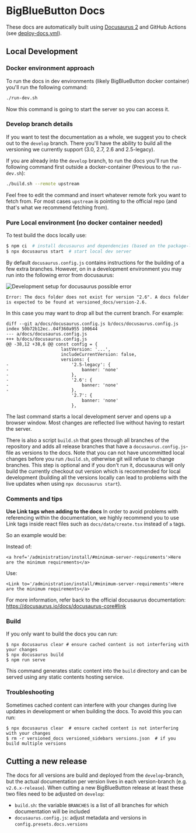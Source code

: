 # BigBlueButton Docs

These docs are automatically built using [Docusaurus 2](https://docusaurus.io/)
and GitHub Actions (see [deploy-docs.yml](../.github/workflows/deploy-docs.yml)).

## Local Development

### Docker environment approach

To run the docs in dev environments (likely BigBlueButton docker container) you'll run the following command:

```bash
./run-dev.sh
```

Now this command is going to start the server so you can access it.

### Develop branch details

If you want to test the documentation as a whole, we suggest you to check out to the `develop` branch. There you'll have the ability to build all the versioning we currently support (3.0, 2.7, 2.6 and 2.5-legacy).

If you are already into the `develop` branch, to run the docs you'll run the following command first outside a docker-container (Previous to the `run-dev.sh`):

```bash
./build.sh --remote upstream
```

Feel free to edit the command and insert whatever remote fork you want to fetch from. For most cases `upstream` is pointing to the official repo (and that's what we recommend fetching from).


### Pure Local environment (no docker container needed)

To test build the docs locally use:

```bash
$ npm ci  # install docusaurus and dependencies (based on the package-lock.json file)
$ npx docusaurus start  # start local dev server
```

By default `docusaurus.config.js` contains instructions for the building of a few extra branches. However, on in a development environment you may run into the following error from docusaurus:




![Development setup for docusaurus possible error](/docusaurus_start_error_001.png)

`Error: The docs folder does not exist for version "2.6". A docs folder is expected to be found at versioned_docs/version-2.6.`

In this case you may want to drop all but the current branch. For example:

```
diff --git a/docs/docusaurus.config.js b/docs/docusaurus.config.js
index 50b72b12ec..04f360a955 100644
--- a/docs/docusaurus.config.js
+++ b/docs/docusaurus.config.js
@@ -38,12 +38,6 @@ const config = {
                     lastVersion: '...',
                     includeCurrentVersion: false,
                     versions: {
-                        '2.5-legacy': {
-                            banner: 'none'
-                        },
-                        '2.6': {
-                            banner: 'none'
-                        },
                         '2.7': {
                             banner: 'none'
                         },

```

The last command starts a local development server and opens up a browser window.
Most changes are reflected live without having to restart the server.

There is also a  script `build.sh` that goes through all branches of the repository
and adds all release branches that have a `docusaurus.config.js`-file as versions
to the docs.
Note that you can not have uncommitted local changes before you run `/build.sh`,
otherwise git will refuse to change branches.
This step is optional and if you don't run it, docusaurus will only build the
currently checkout out version which is recommended for local development
(building all the versions locally can lead to problems with the live
updates when using `npx docusaurus start`).

### Comments and tips

**Use Link tags when adding to the docs**
In order to avoid problems with referencing within the documentation, we highly recommend you to use Link tags inside react files such as `docs/data/create.tsx` instead of `a` tags.

So an example would be:

Instead of:
```tsx
<a href='/administration/install/#minimum-server-requirements'>Here are the minimum requirements</a>
```

Use:
```tsx
<Link to='/administration/install/#minimum-server-requirements'>Here are the minimum requirements</a>
```

For more information, refer back to the official docusaurus documentation: https://docusaurus.io/docs/docusaurus-core#link

### Build

If you only want to build the docs you can run:

```
$ npx docusaurus clear # ensure cached content is not interfering with your changes
$ npx docusaurus build
$ npm run serve
```

This command generates static content into the `build` directory
and can be served using any static contents hosting service.

### Troubleshooting

Sometimes cached content can interfere with your changes during live updates
in development or when building the docs.
To avoid this you can run:

```
$ npx docusaurus clear  # ensure cached content is not interfering with your changes
$ rm -r versioned_docs versioned_sidebars versions.json  # if you build multiple versions
```

## Cutting a new release

The docs for all versions are build and deployed from the `develop`-branch,
but the actual documentation per version lives in each version-branch (e.g. `v2.6.x-release`).
When cutting a new BigBlueButton release at least these two files need to be adjusted on `develop`:

- `build.sh`: the variable `BRANCHES` is a list of all branches for which documentation will be included
- `docusaurus.config.js`: adjust metadata and versions in `config.presets.docs.versions`
